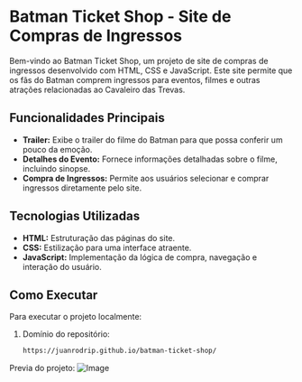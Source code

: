 # Batman Ticket Shop - Site de Compras de Ingressos

Bem-vindo ao Batman Ticket Shop, um projeto de site de compras de ingressos desenvolvido com HTML, CSS e JavaScript. Este site permite que os fãs do Batman comprem ingressos para eventos, filmes e outras atrações relacionadas ao Cavaleiro das Trevas.

## Funcionalidades Principais

- **Trailer:** Exibe o trailer do filme do Batman para que possa conferir um pouco da emoção. 
- **Detalhes do Evento:** Fornece informações detalhadas sobre o filme, incluindo sinopse.
- **Compra de Ingressos:** Permite aos usuários selecionar e comprar ingressos diretamente pelo site.

## Tecnologias Utilizadas

- **HTML:** Estruturação das páginas do site.
- **CSS:** Estilização para uma interface atraente.
- **JavaScript:** Implementação da lógica de compra, navegação e interação do usuário.

## Como Executar

Para executar o projeto localmente:

1. Domínio do repositório:
   ```bash
   https://juanrodrip.github.io/batman-ticket-shop/

Previa do projeto:
![Image](https://github.com/user-attachments/assets/76b2a1d3-b65c-4151-bc4c-f867fe031bfd)
